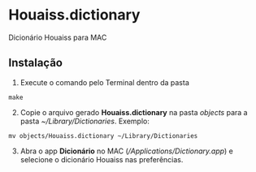 # Houaiss.dictionary
Dicionário Houaiss para MAC

## Instalação
1. Execute o comando pelo Terminal dentro da pasta
```
make
```
2. Copie o arquivo gerado **Houaiss.dictionary** na pasta *objects* para a pasta *~/Library/Dictionaries*. Exemplo:
```
mv objects/Houaiss.dictionary ~/Library/Dictionaries
```
3. Abra o app **Dicionário** no MAC (*/Applications/Dictionary.app*) e selecione o dicionário Houaiss nas preferências.